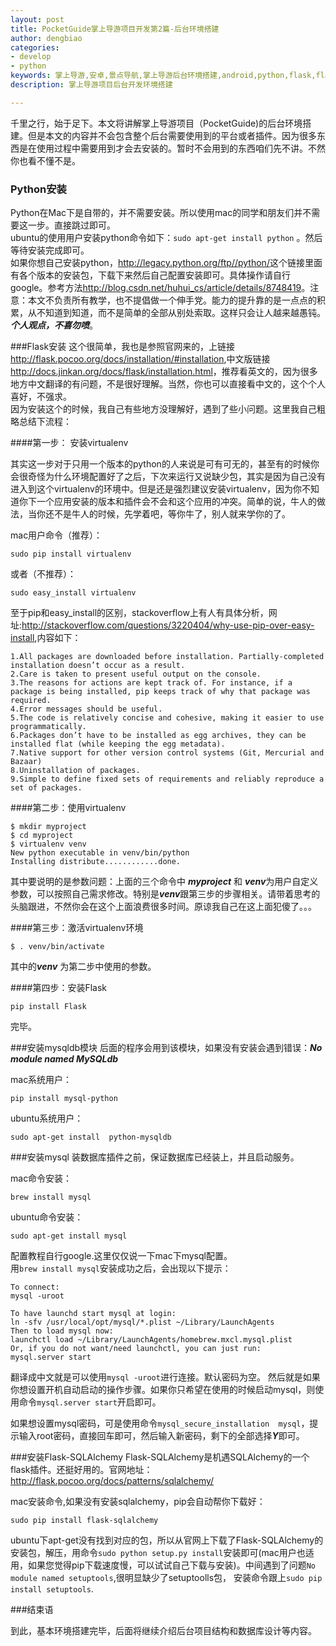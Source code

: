 ```yaml
---
layout: post
title: PocketGuide掌上导游项目开发第2篇-后台环境搭建
author: dengbiao
categories:
- develop
- python
keywords: 掌上导游,安卓,景点导航,掌上导游后台环境搭建,android,python,flask,flask-sqlalchemy,sqlalchemy,基于android的手机景点导航
description: 掌上导游项目后台开发环境搭建

---
```


千里之行，始于足下。本文将讲解掌上导游项目（PocketGuide)的后台环境搭建。但是本文的内容并不会包含整个后台需要使用到的平台或者插件。因为很多东西是在使用过程中需要用到才会去安装的。暂时不会用到的东西咱们先不讲。不然你也看不懂不是。

### Python安装
Python在Mac下是自带的，并不需要安装。所以使用mac的同学和朋友们并不需要这一步。直接跳过即可。  
ubuntu的使用用户安装python命令如下：`sudo apt-get install python`  。然后等待安装完成即可。  
如果你想自己安装python，<http://legacy.python.org/ftp//python/>这个链接里面有各个版本的安装包，下载下来然后自己配置安装即可。具体操作请自行google。参考方法<http://blog.csdn.net/huhui_cs/article/details/8748419>。注意：本文不负责所有教学，也不提倡做一个伸手党。能力的提升靠的是一点点的积累，从不知道到知道，而不是简单的全部从别处索取。这样只会让人越来越愚钝。***个人观点，不喜勿喷***。  

<!--more-->

###Flask安装
这个很简单，我也是参照官网来的，上链接<http://flask.pocoo.org/docs/installation/#installation>,中文版链接<http://docs.jinkan.org/docs/flask/installation.html>，推荐看英文的，因为很多地方中文翻译的有问题，不是很好理解。当然，你也可以直接看中文的，这个个人喜好，不强求。   
因为安装这个的时候，我自己有些地方没理解好，遇到了些小问题。这里我自己粗略总结下流程：  

####第一步： 安装virtualenv  

其实这一步对于只用一个版本的python的人来说是可有可无的，甚至有的时候你会很奇怪为什么环境配置好了之后，下次来运行又说缺少包，其实是因为自己没有进入到这个virtualenv的环境中。但是还是强烈建议安装virtualenv，因为你不知道你下一个应用安装的版本和插件会不会和这个应用的冲突。简单的说，牛人的做法，当你还不是牛人的时候，先学着吧，等你牛了，别人就来学你的了。  

mac用户命令（推荐）：  

    sudo pip install virtualenv  
 
或者（不推荐）：  

    sudo easy_install virtualenv

至于pip和easy_install的区别，stackoverflow上有人有具体分析，网址:<http://stackoverflow.com/questions/3220404/why-use-pip-over-easy-install>,内容如下：

    1.All packages are downloaded before installation. Partially-completed installation doesn’t occur as a result.
    2.Care is taken to present useful output on the console.
    3.The reasons for actions are kept track of. For instance, if a package is being installed, pip keeps track of why that package was required.
    4.Error messages should be useful.
    5.The code is relatively concise and cohesive, making it easier to use programmatically.
    6.Packages don’t have to be installed as egg archives, they can be installed flat (while keeping the egg metadata).
    7.Native support for other version control systems (Git, Mercurial and Bazaar)
    8.Uninstallation of packages.
    9.Simple to define fixed sets of requirements and reliably reproduce a set of packages.

####第二步：使用virtualenv

    $ mkdir myproject
    $ cd myproject
    $ virtualenv venv
    New python executable in venv/bin/python
    Installing distribute............done.

其中要说明的是参数问题：上面的三个命令中 ***myproject*** 和 ***venv***为用户自定义参数，可以按照自己需求修改。特别是***venv***跟第三步的步骤相关。请带着思考的头脑跟进，不然你会在这个上面浪费很多时间。原谅我自己在这上面犯傻了。。。  

####第三步：激活virtualenv环境

    $ . venv/bin/activate

其中的***venv*** 为第二步中使用的参数。

####第四步：安装Flask 

    pip install Flask

完毕。

###安装mysqldb模块
后面的程序会用到该模块，如果没有安装会遇到错误：***No module named MySQLdb***

mac系统用户：

    pip install mysql-python

ubuntu系统用户：
    
    sudo apt-get install  python-mysqldb

###安装mysql
装数据库插件之前，保证数据库已经装上，并且启动服务。 

mac命令安装：

    brew install mysql 

ubuntu命令安装：

    sudo apt-get install mysql

配置教程自行google.这里仅仅说一下mac下mysql配置。   
用`brew install mysql`安装成功之后，会出现以下提示：

    To connect:
    mysql -uroot

    To have launchd start mysql at login:
    ln -sfv /usr/local/opt/mysql/*.plist ~/Library/LaunchAgents
    Then to load mysql now:
    launchctl load ~/Library/LaunchAgents/homebrew.mxcl.mysql.plist
    Or, if you do not want/need launchctl, you can just run:
    mysql.server start  

翻译成中文就是可以使用`mysql -uroot`进行连接。默认密码为空。 然后就是如果你想设置开机自动启动的操作步骤。如果你只希望在使用的时候启动mysql，则使用命令`mysql.server start`开启即可。

如果想设置mysql密码，可是使用命令`mysql_secure_installation  mysql`，提示输入root密码，直接回车即可，然后输入新密码，剩下的全部选择***Y***即可。


###安装Flask-SQLAlchemy
Flask-SQLAlchemy是机遇SQLAlchemy的一个flask插件。还挺好用的。官网地址：<http://flask.pocoo.org/docs/patterns/sqlalchemy/> 

mac安装命令,如果没有安装sqlalchemy，pip会自动帮你下载好：

    sudo pip install flask-sqlalchemy

ubuntu下apt-get没有找到对应的包，所以从官网上下载了Flask-SQLAlchemy的安装包，解压，用命令`sudo python setup.py install`安装即可(mac用户也适用，如果您觉得pip下载速度慢，可以试试自己下载与安装)。中间遇到了问题`No module named setuptools`,很明显缺少了setuptoolls包， 安装命令跟上`sudo pip install setuptools`. 

###结束语

到此，基本环境搭建完毕，后面将继续介绍后台项目结构和数据库设计等内容。


